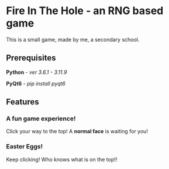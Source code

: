<h1>Fire In The Hole - an RNG based game</h1>
<p>This is a small game, made by me, a secondary school.</p>
<h2>Prerequisites</h2>
<p><b>Python</b> - <i>ver 3.6.1 - 3.11.9</i></p>
<p><b>PyQt6</b> - <i>pip install pyqt6</i></p>
<h2>Features</h2>
<h3>A fun game experience!</h3>
<p>Click your way to the top! A <b>normal face</b> is waiting for you!</p>
<h3>Easter Eggs!</h3>
<p>Keep clicking! Who knows what is on the top!!</p>
